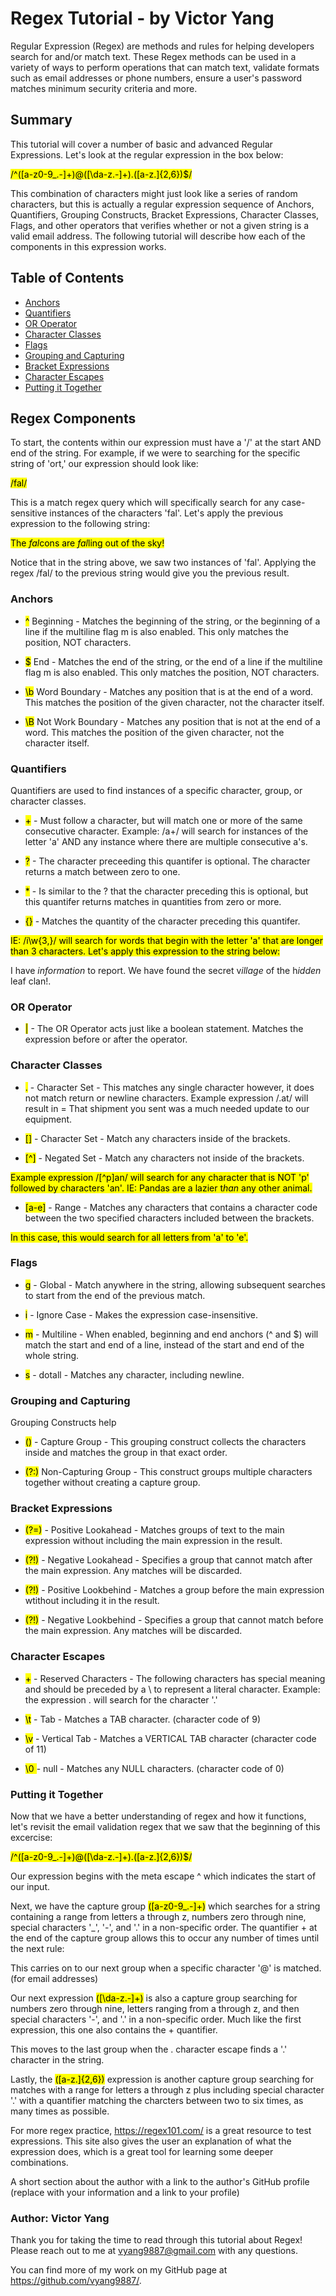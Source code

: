 # Regex Tutorial - by Victor Yang

Regular Expression (Regex) are methods and rules for helping developers search for and/or match text. These Regex methods can be used in a variety of ways to perform operations that can match text, validate formats such as email addresses or phone numbers, ensure a user's password matches minimum security criteria and more.

## Summary

This tutorial will cover a number of basic and advanced Regular Expressions. Let's look at the regular expression in the box below:

<mark>/^([a-z0-9_\.-]+)@([\da-z\.-]+)\.([a-z\.]{2,6})$/</mark>

This combination of characters might just look like a series of random characters, but this is actually a regular expression sequence of Anchors, Quantifiers, Grouping Constructs, Bracket Expressions, Character Classes, Flags, and other operators that verifies whether or not a given string is a valid email address. The following tutorial will describe how each of the components in this expression works.

## Table of Contents

- [Anchors](#anchors)
- [Quantifiers](#quantifiers)
- [OR Operator](#or-operator)
- [Character Classes](#character-classes)
- [Flags](#flags)
- [Grouping and Capturing](#grouping-and-capturing)
- [Bracket Expressions](#bracket-expressions)
- [Character Escapes](#Character_Escapes)
- [Putting it Together](#Putting_it_Together)

## Regex Components

To start, the contents within our expression must have a '/' at the start AND end of the string. For example, if we were to searching for the specific string of 'ort,' our expression should look like:

 <mark> /fal/ </mark>

This is a match regex query which will specifically search for any case-sensitive instances of the characters 'fal'. Let's apply the previous expression to the following string:

<mark> The *fal*cons are *fal*ling out of the sky! </mark>

Notice that in the string above, we saw two instances of 'fal'. Applying the regex /fal/ to the previous string would give you the previous result.

### Anchors

-   <mark>^</mark> Beginning - Matches the beginning of the string, or the beginning of a line if the multiline flag m is also enabled. This only matches the position, NOT characters.

-   <mark>$</mark> End - Matches the end of the string, or the end of a line if the multiline flag m is also enabled. This only matches the position, NOT characters.

-   <mark>\b</mark> Word Boundary - Matches any position that is at the end of a word. This matches the position of the given character, not the character itself.

-   <mark>\B</mark> Not Work Boundary - Matches any position that is not at the end of a word. This matches the position of the given character, not the character itself.

### Quantifiers

Quantifiers are used to find instances of a specific character, group, or character classes.

-   <mark>+</mark> - Must follow a character, but will match one or more of the same consecutive character.
Example: /a+/ will search for instances of the letter 'a' AND any instance where there are multiple consecutive a's.

-   <mark>?</mark> - The character preceeding this quantifer is optional. The character returns a match between zero to one.

-   <mark>*</mark> - Is similar to the ? that the character preceding this is optional, but this quantifer returns matches in quantities from zero or more.

-   <mark>{}</mark> - Matches the quantity of the character preceding this quantifer.

<mark>IE: /i\w{3,}/ will search for words that begin with the letter 'a' that are longer than 3 characters. Let's apply this expression to the string below:

I have *information* to report. We have found the secret v*illage* of the h*idden* leaf clan!.</mark>

### OR Operator

-   <mark>|</mark> - The OR Operator acts just like a boolean statement. Matches the expression before or after the operator.

### Character Classes

-   <mark>.</mark> - Character Set - This matches any single character however, it does not match return or newline characters.
Example expression /.at/ will result in = That shipment you sent was a much needed update to our equipment.

-   <mark>[]</mark> - Character Set - Match any characters inside of the brackets.

-   <mark>[^]</mark> - Negated Set - Match any characters not inside of the brackets.

<mark>Example expression /[^p]an/ will search for any character that is NOT 'p' followed by characters 'an'. IE: Pandas are a lazier t*han* any other animal.</mark>

-   <mark>[a-e]</mark> - Range - Matches any characters that contains a character code between the two specified characters included between the brackets.

<mark>In this case, this would search for all letters from 'a' to 'e'.</mark>

### Flags

-   <mark>g</mark> - Global - Match anywhere in the string, allowing subsequent searches to start from the end of the previous match.

-   <mark>i</mark> - Ignore Case - Makes the expression case-insensitive.

-   <mark>m</mark> - Multiline - When enabled, beginning and end anchors (^ and $) will match the start and end of a line, instead of the start and end of the whole string.

-   <mark>s</mark> - dotall - Matches any character, including newline.

### Grouping and Capturing

Grouping Constructs help

-   <mark>()</mark> - Capture Group - This grouping construct collects the characters inside and matches the group in that exact order.

-   <mark>(?:)</mark> Non-Capturing Group - This construct groups multiple characters together without creating a capture group.

### Bracket Expressions

-   <mark>(?=)</mark> - Positive Lookahead - Matches groups of text to the main expression without including the main expression in the result.

-   <mark>(?!)</mark> - Negative Lookahead - Specifies a group that cannot match after the main expression. Any matches will be discarded.

-   <mark>(?!)</mark> - Positive Lookbehind - Matches a group before the main expression wtithout including it in the result.

-   <mark>(?!)</mark> - Negative Lookbehind - Specifies a group that cannot match before the main expression. Any matches will be discarded.

### Character Escapes
-   <mark>\+</mark> - Reserved Characters - The following characters has special meaning and should be preceded by a \ to represent a literal character.
Example: the expression \. will search for the character '.'

-   <mark>\t</mark> - Tab - Matches a TAB character. (character code of 9)

-   <mark>\v</mark> - Vertical Tab - Matches a VERTICAL TAB character (character code of 11)

-   <mark>\0 </mark>- null - Matches any NULL characters. (character code of 0)

### Putting it Together
Now that we have a better understanding of regex and how it functions, let's revisit the email validation regex that we saw that the beginning of this excercise:

   <mark>/^([a-z0-9_\.-]+)@([\da-z\.-]+)\.([a-z\.]{2,6})$/</mark>

Our expression begins with the meta escape ^ which indicates the start of our input.

Next, we have the capture group <mark>([a-z0-9_.-]+)</mark> which searches for a string containing a range from letters a through z, numbers zero through nine, special characters '_', '-', and '.' in a non-specific order. The quantifier + at the end of the capture group allows this to occur any number of times until the next rule:

This carries on to our next group when a specific character '@' is matched. (for email addresses)

Our next expression <mark>([\da-z.-]+)</mark> is also a capture group searching for numbers zero through nine, letters ranging from a through z, and then special characters '-', and '.' in a non-specific order. Much like the first expression, this one also contains the + quantifier.

This moves to the last group when the \. character escape finds a '.' character in the string.

Lastly, the <mark>([a-z.]{2,6})</mark> expression is another capture group searching for matches with a range for letters a through z plus including special character '.' with a quantifier matching the charcters between two to six times, as many times as possible.

For more regex practice, https://regex101.com/ is a great resource to test expressions. This site also gives the user an explanation of what the expression does, which is a great tool for learning some deeper combinations.

A short section about the author with a link to the author's GitHub profile (replace with your information and a link to your profile)

### Author: Victor Yang
Thank you for taking the time to read through this tutorial about Regex! Please reach out to me at vyang9887@gmail.com with any questions.

You can find more of my work on my GitHub page at https://github.com/vyang9887/.
